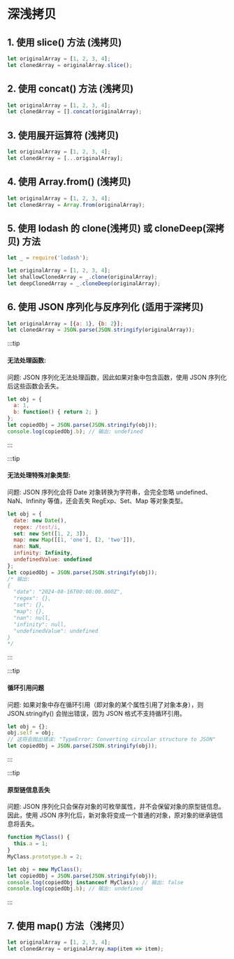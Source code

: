 # 深浅拷贝

## 1. 使用 slice() 方法 (浅拷贝)

```js
let originalArray = [1, 2, 3, 4];
let clonedArray = originalArray.slice();
```

## 2. 使用 concat() 方法 (浅拷贝)

```js
let originalArray = [1, 2, 3, 4];
let clonedArray = [].concat(originalArray);
```

## 3. 使用展开运算符 (浅拷贝)

```js
let originalArray = [1, 2, 3, 4];
let clonedArray = [...originalArray];
```

## 4. 使用 Array.from() (浅拷贝)

```js
let originalArray = [1, 2, 3, 4];
let clonedArray = Array.from(originalArray);
```

## 5. 使用 lodash 的 clone(浅拷贝) 或 cloneDeep(深拷贝) 方法

```js
let _ = require('lodash');

let originalArray = [1, 2, 3, 4];
let shallowClonedArray = _.clone(originalArray);
let deepClonedArray = _.cloneDeep(originalArray);
```

## 6. 使用 JSON 序列化与反序列化 (适用于深拷贝)

```js
let originalArray = [{a: 1}, {b: 2}];
let clonedArray = JSON.parse(JSON.stringify(originalArray));
```

:::tip
#### 无法处理函数:
问题: JSON 序列化无法处理函数，因此如果对象中包含函数，使用 JSON 序列化后这些函数会丢失。
```js
let obj = {
  a: 1,
  b: function() { return 2; }
};
let copiedObj = JSON.parse(JSON.stringify(obj));
console.log(copiedObj.b); // 输出: undefined
```
:::

:::tip
#### 无法处理特殊对象类型:
问题: JSON 序列化会将 Date 对象转换为字符串，会完全忽略 undefined、NaN、Infinity 等值，还会丢失 RegExp、Set、Map 等对象类型。
```js
let obj = {
  date: new Date(),
  regex: /test/i,
  set: new Set([1, 2, 3]),
  map: new Map([[1, 'one'], [2, 'two']]),
  nan: NaN,
  infinity: Infinity,
  undefinedValue: undefined
};
let copiedObj = JSON.parse(JSON.stringify(obj));
/* 输出:
{
  "date": "2024-08-16T00:00:00.000Z",
  "regex": {},
  "set": {},
  "map": {},
  "nan": null,
  "infinity": null,
  "undefinedValue": undefined
}
*/
```
:::

:::tip
#### 循环引用问题
问题: 如果对象中存在循环引用（即对象的某个属性引用了对象本身），则 JSON.stringify() 会抛出错误，因为 JSON 格式不支持循环引用。
```js
let obj = {};
obj.self = obj;
// 这将会抛出错误: "TypeError: Converting circular structure to JSON"
let copiedObj = JSON.parse(JSON.stringify(obj));
```
:::

:::tip
#### 原型链信息丢失
问题: JSON 序列化只会保存对象的可枚举属性，并不会保留对象的原型链信息。因此，使用 JSON 序列化后，新对象将变成一个普通的对象，原对象的继承链信息将丢失。
```js
function MyClass() {
  this.a = 1;
}
MyClass.prototype.b = 2;

let obj = new MyClass();
let copiedObj = JSON.parse(JSON.stringify(obj));
console.log(copiedObj instanceof MyClass); // 输出: false
console.log(copiedObj.b); // 输出: undefined
```
:::


## 7. 使用 map() 方法（浅拷贝）

```js
let originalArray = [1, 2, 3, 4];
let clonedArray = originalArray.map(item => item);
```
